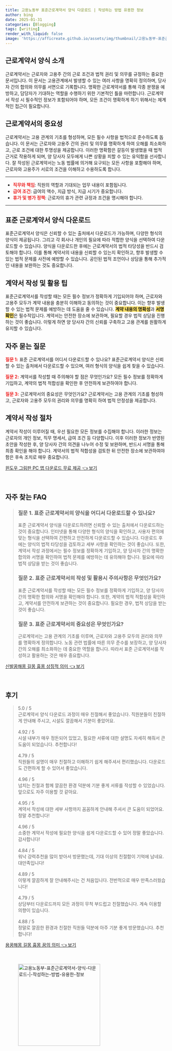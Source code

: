 ```yaml
---
title: 고용노동부 표준근로계약서 양식 다운로드 | 작성하는 방법 유용한 정보
author: bing
date: 2025-01-31
categories: [Blogging]
tags: [writing]
render_with_liquid: false
image: 'https://afficreate.github.io/assets/img/thumbnail/고용노동부-표준근로계약서-양식-다운로드-|-작성하는-방법-유용한-정보.webp'
---
```



<h2 id='근로계약서_양식_소개'>근로계약서 양식 소개</h2>

<p>근로계약서는 근로자와 고용주 간의 근로 조건과 법적 권리 및 의무를 규정하는 중요한 문서입니다. 이 문서는 고용관계에서 발생할 수 있는 여러 사항을 명확히 정의하며, 당사자 간의 합의와 의무를 서면으로 기록합니다. 명확한 근로계약서를 통해 각종 분쟁을 예방하고, 담당자가 기대하는 역할을 수행하기 위한 기본적인 틀을 마련합니다. 근로계약서 작성 시 필수적인 정보가 포함되어야 하며, 모든 조건이 명확하게 하기 위해서는 체계적인 접근이 필요합니다.</p>

<h2 id='근로계약서의_중요성'>근로계약서의 중요성</h2>

<p>근로계약서는 고용 관계의 기초를 형성하며, 모든 필수 사항을 법적으로 준수하도록 돕습니다. 이 문서는 근로자와 고용주 간의 권리 및 의무를 명확하게 하여 오해를 최소화하고, 근로 조건에 대한 투명성을 제공합니다. 이러한 명확함은 갈등이 발생했을 때 법적 근거로 작용하게 되며, 양 당사자 모두에게 나쁜 상황을 피할 수 있는 유익함을 선사합니다. 잘 작성된 근로계약서는 노동 법률에 의거해 요구되는 모든 사항을 포함해야 하며, 근로자와 고용주가 서로의 조건을 이해하고 수용하도록 합니다.</p>

<hr />

<ul>
    <li><b><span style="color: #ee2323;">직무와 책임</span></b>: 직원의 역할과 기대되는 업무 내용이 포함됩니다.</li>
    <li><b><span style="color: #ee2323;">급여 조건</span></b>: 급여의 액수, 지급 방식, 지급 시기가 중요합니다.</li>
    <li><b><span style="color: #ee2323;">휴가 및 병가 정책</span></b>: 근로자의 휴가 관련 규정과 조건을 명시해야 합니다.</li>
</ul>

<hr />

<h2 id='표준근로계약서_양식_다운로드'>표준 근로계약서 양식 다운로드</h2>

<p>표준근로계약서 양식은 신뢰할 수 있는 출처에서 다운로드가 가능하며, 다양한 형식의 양식이 제공됩니다. 그리고 각 회사나 개인의 필요에 따라 적합한 양식을 선택하여 다운로드할 수 있습니다. 양식을 다운로드한 후에는 근로계약서의 법적 타당성을 반드시 검토해야 합니다. 이를 통해 계약서의 내용을 신뢰할 수 있는지 확인하고, 향후 발생할 수 있는 법적 문제를 사전에 예방할 수 있습니다. 공인된 법적 조언이나 상담을 통해 추가적인 내용을 보완하는 것도 중요합니다.</p>

<h2 id='계약서_작성_및_활용_팁'>계약서 작성 및 활용 팁</h2>

<p>표준근로계약서를 작성할 때는 모든 필수 정보가 정확하게 기입되어야 하며, 근로자와 고용주 모두가 계약 내용을 충분히 이해하고 동의하는 것이 중요합니다. 이는 향후 발생할 수 있는 법적 문제를 예방하는 데 도움을 줄 수 있습니다. <b><span style="background-color: #ffe066;">계약 내용의 명확성</span></b>과 <b><span style="background-color: #ffe066;">서명 확인</span></b>은 필수적입니다. 계약서는 안전한 장소에 보관하며, 필요할 경우 법적 상담을 진행하는 것이 좋습니다. 이렇게 하면 양 당사자 간의 신뢰를 구축하고 고용 관계를 원활하게 유지할 수 있습니다.</p>

<h2 id='자주_묻는_질문'>자주 묻는 질문</h2>

<p><b><span style="color: #ee2323;">질문 1:</span></b> 표준 근로계약서를 어디서 다운로드할 수 있나요? 표준근로계약서 양식은 신뢰할 수 있는 출처에서 다운로드할 수 있으며, 여러 형식의 양식을 쉽게 찾을 수 있습니다.</p>

<p><b><span style="color: #ee2323;">질문 2:</span></b> 계약서를 작성할 때 주의해야 할 점은 무엇인가요? 모든 필수 정보를 정확하게 기입하고, 계약의 법적 적합성을 확인한 후 안전하게 보관하여야 합니다.</p>

<p><b><span style="color: #ee2323;">질문 3:</span></b> 근로계약서의 중요성은 무엇인가요? 근로계약서는 고용 관계의 기초를 형성하고, 근로자와 고용주 모두의 권리와 의무를 명확히 하여 법적 안정성을 제공합니다.</p>

<h2 id='계약서_작성_절차'>계약서 작성 절차</h2>

<p>계약서 작성이 이루어질 때, 우선 필요한 모든 정보를 수집해야 합니다. 이러한 정보는 근로자의 개인 정보, 직무 명세서, 급여 조건 등 다양합니다. 이후 이러한 정보가 반영된 초안을 작성한 후, 양 당사자 간의 의견을 나누어 수정 및 보완하며, 반드시 서명을 통해 최종 확인을 해야 합니다. 계약서의 법적 적합성을 검토한 뒤 안전한 장소에 보관하여야 함은 후속 조치로 매우 중요합니다.</p>


<p><a class="click-button" title="윈도우 그림판 PC 앱 다운로드 무료 제공" href="https://afficreate.github.io/posts/%EC%9C%88%EB%8F%84%EC%9A%B0-%EA%B7%B8%EB%A6%BC%ED%8C%90-PC-%EC%95%B1-%EB%8B%A4%EC%9A%B4%EB%A1%9C%EB%93%9C-%EB%AC%B4%EB%A3%8C-%EC%A0%9C%EA%B3%B5/" rel="dofollow">윈도우 그림판 PC 앱 다운로드 무료 제공 👈 보기</a></p><br>
<h2 id='자주_찾는_FAQ'>자주 찾는 FAQ</h2>
<div itemscope="" itemtype="https://schema.org/FAQPage"> 
<blockquote> 
<div itemscope="" itemprop="mainEntity" itemtype="https://schema.org/Question"> 
<h3 itemprop="name">질문 1. 표준 근로계약서의 양식을 어디서 다운로드할 수 있나요?</h3> 
<div itemscope="" itemprop="acceptedAnswer" itemtype="https://schema.org/Answer"> 
<span itemprop="text"> 
<p>표준 근로계약서 양식을 다운로드하려면 신뢰할 수 있는 출처에서 다운로드하는 것이 중요합니다. 인터넷을 통해 다양한 형식의 양식을 확인하고, 사용자 편의에 맞는 형식을 선택하여 간편하고 안전하게 다운로드할 수 있습니다. 다운로드 후에는 양식의 법적 타당성을 검토하고 세부 사항을 확인하는 것이 좋습니다. 또한, 계약서 작성 과정에서는 필수 정보를 정확하게 기입하고, 양 당사자 간의 명확한 합의와 서명을 확인하여 법적 문제를 예방하는 데 유의해야 합니다. 필요에 따라 법적 상담을 받는 것이 좋습니다.</p> 
</span> 
</div> 
</div> 
<div itemscope="" itemprop="mainEntity" itemtype="https://schema.org/Question"> 
<h3 itemprop="name">질문 2. 표준 근로계약서의 작성 및 활용시 주의사항은 무엇인가요?</h3> 
<div itemscope="" itemprop="acceptedAnswer" itemtype="https://schema.org/Answer"> 
<span itemprop="text"> 
<p>표준 근로계약서를 작성할 때는 모든 필수 정보를 정확하게 기입하고, 양 당사자 간의 명확한 합의와 서명을 확인해야 합니다. 또한, 계약의 법적 적합성을 확인하고, 계약서를 안전하게 보관하는 것이 중요합니다. 필요한 경우, 법적 상담을 받는 것이 좋습니다.</p> 
</span> 
</div> 
</div> 
<div itemscope="" itemprop="mainEntity" itemtype="https://schema.org/Question"> 
<h3 itemprop="name">질문 3. 표준 근로계약서의 중요성은 무엇인가요?</h3> 
<div itemscope="" itemprop="acceptedAnswer" itemtype="https://schema.org/Answer"> 
<span itemprop="text"> 
<p>근로계약서는 고용 관계의 기초를 이루며, 근로자와 고용주 모두의 권리와 의무를 명확하게 정의합니다. 노동 관련 법률에 따른 의무 준수를 보장하고, 양 당사자 간의 오해를 최소화하는 데 중요한 역할을 합니다. 따라서 표준 근로계약서를 작성하고 활용하는 것은 매우 중요합니다.</p> 
</span> 
</div> 
</div> 
</blockquote> 
</div>
<p><a class="click-button" title="신발꿈해몽 길몽 흉몽 상징적 의미" href="https://afficreate.github.io/posts/%EC%8B%A0%EB%B0%9C%EA%BF%88%ED%95%B4%EB%AA%BD-%EA%B8%B8%EB%AA%BD-%ED%9D%89%EB%AA%BD-%EC%83%81%EC%A7%95%EC%A0%81-%EC%9D%98%EB%AF%B8/" rel="dofollow">신발꿈해몽 길몽 흉몽 상징적 의미 👈 보기</a></p><br>
<h2 id='후기'>후기</h2>
<div itemscope itemtype="https://schema.org/Product">
  <blockquote>
  <div itemprop="review" itemscope itemtype="https://schema.org/Review">
      <div itemprop="reviewRating" itemscope itemtype="https://schema.org/Rating"> <span itemprop="ratingValue">5.0</span> / <span itemprop="bestRating">5</span> </div>
      <span itemprop="reviewBody">근로계약서 양식 다운로드 과정이 매우 친절해서 좋았습니다. 직원분들이 친절하게 안내해 주시고, 시설도 깔끔해서 기분이 좋았어요.</span>
  </div>
  <br>
  <div itemprop="review" itemscope itemtype="https://schema.org/Review">
      <div itemprop="reviewRating" itemscope itemtype="https://schema.org/Rating"> <span itemprop="ratingValue">4.92</span> / <span itemprop="bestRating">5</span> </div>
      <span itemprop="reviewBody">시설 내부가 매우 정돈되어 있었고, 필요한 서류에 대한 설명도 자세히 해줘서 큰 도움이 되었습니다. 추천합니다!</span>
  </div>
  <br>
  <div itemprop="review" itemscope itemtype="https://schema.org/Review">
      <div itemprop="reviewRating" itemscope itemtype="https://schema.org/Rating"> <span itemprop="ratingValue">4.79</span> / <span itemprop="bestRating">5</span> </div>
      <span itemprop="reviewBody">직원들의 설명이 매우 친절하고 이해하기 쉽게 해주셔서 편리했습니다. 다운로드도 간편하게 할 수 있어서 좋았습니다.</span>
  </div>
  <br>
  <div itemprop="review" itemscope itemtype="https://schema.org/Review">
      <div itemprop="reviewRating" itemscope itemtype="https://schema.org/Rating"> <span itemprop="ratingValue">4.96</span> / <span itemprop="bestRating">5</span> </div>
      <span itemprop="reviewBody">넘치는 친절과 함께 깔끔한 환경 덕분에 기분 좋게 서류를 작성할 수 있었습니다. 앞으로도 자주 이용할 것 같아요.</span>
  </div>
  <br>
  <div itemprop="review" itemscope itemtype="https://schema.org/Review">
      <div itemprop="reviewRating" itemscope itemtype="https://schema.org/Rating"> <span itemprop="ratingValue">4.95</span> / <span itemprop="bestRating">5</span> </div>
      <span itemprop="reviewBody">계약서 작성에 대한 세부 사항까지 꼼꼼하게 안내해 주셔서 큰 도움이 되었어요. 정말 추천합니다!</span>
  </div>
  <br>
  <div itemprop="review" itemscope itemtype="https://schema.org/Review">
      <div itemprop="reviewRating" itemscope itemtype="https://schema.org/Rating"> <span itemprop="ratingValue">4.96</span> / <span itemprop="bestRating">5</span> </div>
      <span itemprop="reviewBody">소중한 계약서 작성에 필요한 양식을 쉽게 다운로드할 수 있어 정말 좋았습니다. 감사합니다!</span>
  </div>
  <br>
  <div itemprop="review" itemscope itemtype="https://schema.org/Review">
      <div itemprop="reviewRating" itemscope itemtype="https://schema.org/Rating"> <span itemprop="ratingValue">4.84</span> / <span itemprop="bestRating">5</span> </div>
      <span itemprop="reviewBody">워낙 강력추천을 많이 받아서 방문했는데, 기대 이상의 친절함이 기억에 남네요. 대만족입니다!</span>
  </div>
  <br>
  <div itemprop="review" itemscope itemtype="https://schema.org/Review">
      <div itemprop="reviewRating" itemscope itemtype="https://schema.org/Rating"> <span itemprop="ratingValue">4.89</span> / <span itemprop="bestRating">5</span> </div>
      <span itemprop="reviewBody">이렇게 깔끔하게 잘 안내해주시는 건 처음입니다. 전반적으로 매우 만족스러웠습니다!</span>
  </div>
  <br>
  <div itemprop="review" itemscope itemtype="https://schema.org/Review">
      <div itemprop="reviewRating" itemscope itemtype="https://schema.org/Rating"> <span itemprop="ratingValue">4.79</span> / <span itemprop="bestRating">5</span> </div>
      <span itemprop="reviewBody">상담부터 다운로드까지 모든 과정이 무척 부드럽고 친절했습니다. 계속 이용할 의향이 있습니다.</span>
  </div>
  <br>
  <div itemprop="review" itemscope itemtype="https://schema.org/Review">
      <div itemprop="reviewRating" itemscope itemtype="https://schema.org/Rating"> <span itemprop="ratingValue">4.88</span> / <span itemprop="bestRating">5</span> </div>
      <span itemprop="reviewBody">정말로 깔끔한 환경과 친절한 직원들 덕분에 아주 기분 좋게 방문했습니다. 추천합니다!</span>
  </div>
  </blockquote>
</div>
<p><a class="click-button" title="용꿈해몽 길몽 흉몽 꿈의 의미" href="https://afficreate.github.io/posts/%EC%9A%A9%EA%BF%88%ED%95%B4%EB%AA%BD-%EA%B8%B8%EB%AA%BD-%ED%9D%89%EB%AA%BD-%EA%BF%88%EC%9D%98-%EC%9D%98%EB%AF%B8/" rel="dofollow">용꿈해몽 길몽 흉몽 꿈의 의미 👈 보기</a></p><br>
<figure class="image"><img src="https://afficreate.github.io/assets/img/thumbnail/고용노동부-표준근로계약서-양식-다운로드-|-작성하는-방법-유용한-정보.webp" alt="고용노동부-표준근로계약서-양식-다운로드-|-작성하는-방법-유용한-정보" width="256" height="256"></figure>